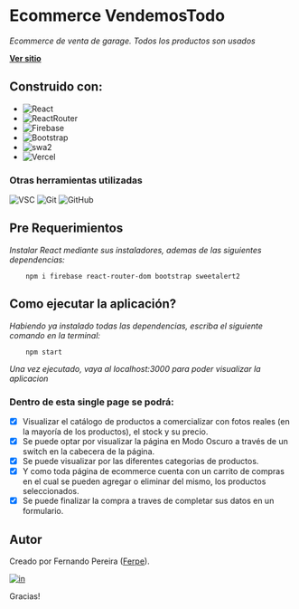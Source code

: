 # Ecommerce VendemosTodo

_Ecommerce de venta de garage. Todos los productos son usados_

[**Ver sitio**][as]

## Construido con:

- ![React]
- ![ReactRouter]
- ![Firebase]
- ![Bootstrap]
- ![swa2]
- ![Vercel]

### Otras herramientas utilizadas

![VSC] ![Git] ![GitHub]

## Pre Requerimientos

_Instalar React mediante sus instaladores, ademas de las siguientes dependencias:_

```
    npm i firebase react-router-dom bootstrap sweetalert2
```

## Como ejecutar la aplicación?

_Habiendo ya instalado todas las dependencias, escriba el siguiente comando en la terminal:_

```
    npm start
```

_Una vez ejecutado, vaya al localhost:3000 para poder visualizar la aplicacion_
### Dentro de esta single page se podrá:

- [x] Visualizar el catálogo de productos a comercializar con fotos reales (en la mayoría de los productos), el stock y su precio.
- [x] Se puede optar por visualizar la página en Modo Oscuro a través de un switch en la cabecera de la página.
- [x] Se puede visualizar por las diferentes categorias de productos.
- [x] Y como toda página de ecommerce cuenta con un carrito de compras en el cual se pueden agregar o eliminar del mismo, los productos seleccionados.
- [x] Se puede finalizar la compra a traves de completar sus datos en un formulario.

## Autor

Creado por Fernando Pereira ([Ferpe](https://github.com/ferpe22)).

[![in]][in-link]

Gracias!


[es]: https://img.shields.io/badge/README-Español-red
[React]: https://img.shields.io/badge/react-%2320232a.svg?style=for-the-badge&logo=react&logoColor=%2361DAFB
[ReactRouter]: https://img.shields.io/badge/React_Router-CA4245?style=for-the-badge&logo=react-router&logoColor=white
[Firebase]: https://img.shields.io/badge/Firebase-039BE5?style=for-the-badge&logo=Firebase&logoColor=white
[Bootstrap]: https://img.shields.io/badge/bootstrap-%23563D7C.svg?style=for-the-badge&logo=bootstrap&logoColor=white
[swa2]: https://img.shields.io/badge/-sweetalert2-ff69b4
[Vercel]: https://img.shields.io/badge/vercel-%23000000.svg?style=for-the-badge&logo=vercel&logoColor=white
[VSC]: https://img.shields.io/badge/Visual%20Studio%20Code-0078d7.svg?style=for-the-badge&logo=visual-studio-code&logoColor=white
[Git]: https://img.shields.io/badge/git-%23F05033.svg?style=for-the-badge&logo=git&logoColor=white
[GitHub]: https://img.shields.io/badge/github-%23121011.svg?style=for-the-badge&logo=github&logoColor=white
[in]: https://img.shields.io/badge/LinkedIn-0077B5?style=flat-square&logo=linkedin&logoColor=white

[as]: https://vendemos-todo-react-pereira.vercel.app/
[imgl]: https://imagesloaded.desandro.com
[in-link]: https://www.linkedin.com/in/fernando-pereira-arias/